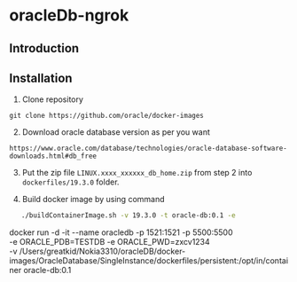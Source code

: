 # oracleDb-ngrok
## Introduction
## Installation
1. Clone repository
```git
git clone https://github.com/oracle/docker-images
```
2. Download oracle database version as per you want
```git
https://www.oracle.com/database/technologies/oracle-database-software-downloads.html#db_free
```
3. Put the zip file `LINUX.xxxx_xxxxxx_db_home.zip` from step 2 into `dockerfiles/19.3.0` folder.
   
6. Build docker image by using command
```sh
   ./buildContainerImage.sh -v 19.3.0 -t oracle-db:0.1 -e     
```




docker run -d -it --name oracledb -p 1521:1521 -p 5500:5500 \
  -e ORACLE_PDB=TESTDB -e ORACLE_PWD=zxcv1234 \
  -v /Users/greatkid/Nokia3310/oracleDB/docker-images/OracleDatabase/SingleInstance/dockerfiles/persistent:/opt/in/container oracle-db:0.1 
